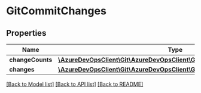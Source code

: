 # GitCommitChanges

## Properties
Name | Type | Description | Notes
------------ | ------------- | ------------- | -------------
**changeCounts** | [**\AzureDevOpsClient\Git\AzureDevOpsClient\Git\Model\ChangeCountDictionary**](ChangeCountDictionary.md) |  | [optional] 
**changes** | [**\AzureDevOpsClient\Git\AzureDevOpsClient\Git\Model\GitChange[]**](GitChange.md) |  | [optional] 

[[Back to Model list]](../README.md#documentation-for-models) [[Back to API list]](../README.md#documentation-for-api-endpoints) [[Back to README]](../README.md)


